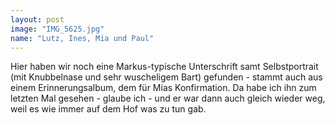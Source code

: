 ```yaml
---
layout: post
image: "IMG_5625.jpg"
name: "Lutz, Ines, Mia und Paul"
---
```


Hier haben wir noch eine Markus-typische Unterschrift samt Selbstportrait (mit Knubbelnase und sehr wuscheligem Bart) gefunden - stammt auch aus einem Erinnerungsalbum, dem für Mias Konfirmation. Da habe ich ihn zum letzten Mal gesehen - glaube ich - und er war dann auch gleich wieder weg, weil es wie immer auf dem Hof was zu tun gab.
